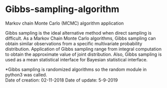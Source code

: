 # Gibbs-sampling-algorithm
 Markov chain Monte Carlo (MCMC) algorithm application

Gibbs sampling is the ideal alternative method when direct sampling is difficult. As a Markov Chain Monte Carlo algorithms,
Gibbs sampling can obtain similar observations from a specific multivariate probability distribution. Application of Gibbs sampling 
range from integral computation to obtain the approximate value of joint distribution. Also, Gibbs sampling is used as a mean 
statistical interface for Bayesian statistical interface. 

*Gibbs sampling is randomized algorithms so the random module in python3 was called.  
Date of creation: 02-11-2018
Date of update: 5-9-2019

